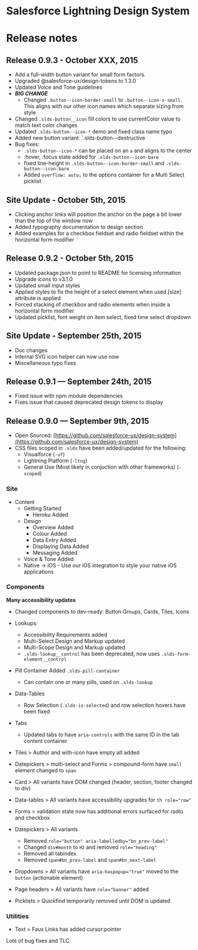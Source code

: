 # Salesforce Lightning Design System
# Release notes

## Release 0.9.3 - October XXX, 2015

- Add a full-width button variant for small form factors.
- Upgraded @salesforce-ux/design-tokens to 1.3.0
- Updated Voice and Tone guidelines
- ***BIG CHANGE***
  - Changed `.button--icon-border-small` to `.button--icon-x-small`. This aligns with our other icon names which separate sizing from style
- Changed `.slds-button__icon` fill colors to use currentColor value to match text color changes
- Updated `.slds-button--icon-*` demo and fixed class name typo
- Added new button variant: `.slds-button--destructive
- Bug fixes:
  - `.slds-button--icon-*` can be placed on an `a` and aligns to the center
  - :hover, :focus state added for `.slds-button--icon-bare`
  - fixed line-height in `.slds-button--icon-border-small` and `.slds-button--icon-bare`
  - Added `overflow: auto;` to the options container for a Multi Select picklist

## Site Update - October 5th, 2015

- Clicking anchor links will position the anchor on the page a bit lower than the top of the window now
- Added typography documentation to design section
- Added examples for a checkbox fieldset and radio fieldset within the horizontal form modifier

## Release 0.9.2 - October 5th, 2015

- Updated package.json to point to README for licensing information
- Upgrade icons to v3.1.0
- Updated small input styles
- Applied styles to fix the height of a select element when used [size] attribute is applied
- Forced stacking of checkbox and radio elements when inside a horizontal form modifier
- Updated picklist, font weight on item select, fixed time select dropdown

## Site Update - September 25th, 2015

- Doc changes
- Internal SVG icon helper can now use <use xlinkHref> now
- Miscellaneous typo fixes

## Release 0.9.1 — September 24th, 2015

- Fixed issue with npm module dependencies
- Fixes issue that caused deprecated design tokens to display

## Release 0.9.0 — September 9th, 2015

- Open Sourced: [https://github.com/salesforce-ux/design-system](https://github.com/salesforce-ux/design-system)
- CSS files scoped in `.slds` have been added/updated for the following:
  - Visualforce (`-vf`)
  - Lightning Platform (`-ltng`)
  - General Use (Most likely in conjuction with other frameworks) (`-scoped`)

### Site

- Content
  - Getting Started
    - Heroku Added
  - Design
    - Overview Added
    - Colour Added
    - Data Entry Added
    - Displaying Data Added
    - Messaging Added
  - Voice & Tone Added
  - Native -> iOS - Use our iOS integration to style your native iOS applications

### Components
**Many accessibility updates**

- Changed components to dev-ready: Button Groups, Cards, Tiles, Icons

- Lookups:
  - Accessibility Requirements added
  - Multi-Select Design and Markup updated
  - Multi-Scope Design and Markup updated
  - `.slds-lookup__control` has been deprecated, now uses `.slds-form-element__control`
- Pill Container Added `.slds-pill-container`
  - Can contain one or many pills, used on `.slds-lookup`
- Data-Tables
  - Row Selection (`.slds-is-selected`) and row selection hovers have been fixed
- Tabs
  - Updated tabs to have `aria-controls` with the same ID in the tab content container
- Tiles > Author and with-icon have empty alt added
- Datepickers > multi-select and Forms > compound-form have `small` element changed to `span`
- Card > All variants have DOM changed (header, section, footer changed to div)
- Data-tables > All variants have accessibility upgrades for `th role="row"`
- Forms > validation state now has additional errors surfaced for radio and checkbox
- Datepickers > All variants
  - Removed `role="button" aria-labelledby="bn_prev-label"`
  - Changed `div#month` to `H2` and removed `role="heading"`
  - Removed all tabindex
  - Removed `span#bn_prev-label` and `span#bn_next-label`
- Dropdowns > All variants have `aria-haspopup="true"` moved to the `button` (actionable element)
- Page headers > All variants have `role="banner"` added
- Picklists > Quickfind temporarily removed until DOM is updated

### Utilities
- Text > Faux Links has added cursor:pointer

Lots of bug fixes and TLC.

